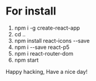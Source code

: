 # For install
1. npm i -g create-react-app
2. cd ..
3. npm install react-icons --save
4. npm i --save react-p5
5. npm i react-router-dom
6. npm start

Happy hacking, Have a nice day!
